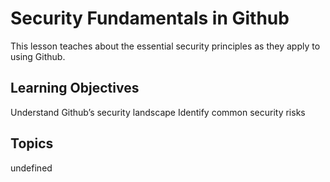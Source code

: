 # Security Fundamentals in Github

This lesson teaches about the essential security principles as they apply to using Github.

## Learning Objectives
Understand Github’s security landscape
Identify common security risks

## Topics
undefined